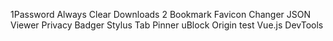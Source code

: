 1Password
Always Clear Downloads 2
Bookmark Favicon Changer
JSON Viewer
Privacy Badger
Stylus
Tab Pinner
uBlock Origin
test
Vue.js DevTools
